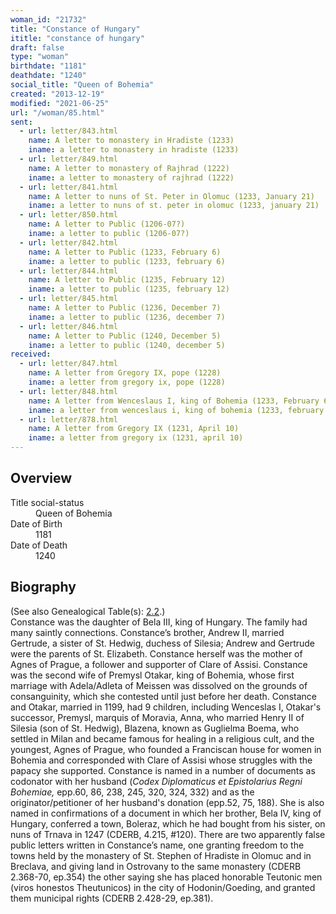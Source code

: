 ```yaml
---
woman_id: "21732"
title: "Constance of Hungary"
ititle: "constance of hungary"
draft: false
type: "woman"
birthdate: "1181"
deathdate: "1240"
social_title: "Queen of Bohemia"
created: "2013-12-19"
modified: "2021-06-25"
url: "/woman/85.html"
sent:
  - url: letter/843.html
    name: A letter to monastery in Hradiste (1233)
    iname: a letter to monastery in hradiste (1233)
  - url: letter/849.html
    name: A letter to monastery of Rajhrad (1222)
    iname: a letter to monastery of rajhrad (1222)
  - url: letter/841.html
    name: A letter to nuns of St. Peter in Olomuc (1233, January 21)
    iname: a letter to nuns of st. peter in olomuc (1233, january 21)
  - url: letter/850.html
    name: A letter to Public (1206-07?)
    iname: a letter to public (1206-07?)
  - url: letter/842.html
    name: A letter to Public (1233, February 6)
    iname: a letter to public (1233, february 6)
  - url: letter/844.html
    name: A letter to Public (1235, February 12)
    iname: a letter to public (1235, february 12)
  - url: letter/845.html
    name: A letter to Public (1236, December 7)
    iname: a letter to public (1236, december 7)
  - url: letter/846.html
    name: A letter to Public (1240, December 5)
    iname: a letter to public (1240, december 5)
received:
  - url: letter/847.html
    name: A letter from Gregory IX, pope (1228)
    iname: a letter from gregory ix, pope (1228)
  - url: letter/848.html
    name: A letter from Wenceslaus I, king of Bohemia (1233, February 6)
    iname: a letter from wenceslaus i, king of bohemia (1233, february 6)
  - url: letter/878.html
    name: A letter from Gregory IX (1231, April 10)
    iname: a letter from gregory ix (1231, april 10)
---
```

<h2 class="mt-4">Overview</h2><dt>Title social-status</dt><dd>Queen of Bohemia</dd><dt>Date of Birth</dt><dd>1181</dd><dt>Date of Death</dt><dd>1240</dd><h2 class="mt-4">Biography</h2><p>(See also Genealogical Table(s): <a href="https://epistolae.ctl.columbia.edu/content/genealogy-mieszko#n85">2.2</a>.)<br>Constance was the daughter of Bela III, king of Hungary. The family had many saintly connections. Constance’s brother, Andrew II, married Gertrude, a sister of St. Hedwig, duchess of Silesia; Andrew and Gertrude were the parents of St. Elizabeth. Constance herself was the mother of Agnes of Prague, a follower and supporter of Clare of Assisi. Constance was the second wife of Premysl Otakar, king of Bohemia, whose first marriage with Adela/Adleta of Meissen was dissolved on the grounds of consanguinity, which she contested until just before her death. Constance and Otakar, married in 1199, had 9 children, including Wenceslas I, Otakar's successor, Premysl, marquis of Moravia, Anna, who married Henry II of Silesia (son of St. Hedwig), Blazena, known as Guglielma Boema, who settled in Milan and became famous for healing in a religious cult, and the youngest, Agnes of Prague, who founded a Franciscan house for women in Bohemia and corresponded with Clare of Assisi whose struggles with the papacy she supported. Constance is named in a number of documents as codonator with her husband (<em>Codex Diplomaticus et Epistolarius Regni Bohemiae,</em> epp.60, 86, 238, 245, 320, 324, 332) and as the originator/petitioner of her husband's donation (epp.52, 75, 188). She is also named in confirmations of a document in which her brother, Bela IV, king of Hungary, conferred a town, Boleraz, which he had bought from his sister, on nuns of Trnava in 1247 (CDERB, 4.215, #120). There are two apparently false public letters written in Constance’s name, one granting freedom to the towns held by the monastery of St. Stephen of Hradiste in Olomuc and in Breclava, and giving land in Ostrovany to the same monastery (CDERB 2.368-70, ep.354) the other saying she has placed honorable Teutonic men (viros honestos Theutunicos) in the city of Hodonin/Goeding, and granted them municipal rights (CDERB 2.428-29, ep.381).</p>